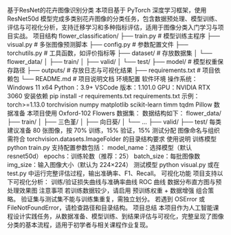基于ResNet的花卉图像识别分类
本项目基于 PyTorch 深度学习框架，使用 ResNet50d 模型完成多类别花卉图像的分类任务，包含数据预处理、模型训练、评估与可视化分析，支持迁移学习和多种指标评估，适用于图像分类入门学习与项目实战。
项目结构
flower_classification/
├── train.py                # 模型训练主程序
├── visual.py              # 多张图像预测脚本
├── config.py               # 参数配置文件
├── torchutils.py           # 工具函数，如评价指标等
├── dataset/                # 存放数据集
│   └── flower_data/
│       ├── train/
│       ├── valid/
│       └── test/
├── model/                  # 模型权重保存路径
├── outputs/                # 存放日志与可视化结果
├── requirements.txt        # 项目依赖包
└── README.md               # 项目说明文档
环境配置
软件环境
操作系统：Windows 11 x64
Python：3.9+
VSCode 版本：1.101.0
GPU：NVIDIA RTX 3060
安装依赖
pip install -r requirements.txt
requirements.txt 示例：
torch>=1.13.0
torchvision
numpy
matplotlib
scikit-learn
timm
tqdm
Pillow
数据准备
本项目使用 Oxford-102 Flowers 数据集：
数据结构如下：
flower_data/
├── train/
│   ├── 三色堇/
│   ├── 向日葵/
│   └── ...
├── valid/
├── test/
每类建议准备 80 张图像，按 70% 训练，15% 验证，15% 测试分配
图像命名与组织需符合 torchvision.datasets.ImageFolder 的目录结构要求
使用说明
训练模型
python train.py
支持配置参数包括：
model_name：选择模型（默认 resnet50d）
epochs：训练轮数（推荐：25）
batch_size：每批图像数
img_size：输入图像大小（默认为 224×224）
测试模型
python visual.py
或在 test.py 中运行完整评估过程，输出准确率、F1、Recall。
可视化功能
项目支持以下可视化分析：
训练/验证损失曲线与准确率曲线
ROC 曲线
数据分布直方图与预处理效果图
注意事项
若训练数据较少，请启用 预训练权重 + 数据增强 组合策略。
验证集与测试集不能与训练集重复，需独立划分。
若遇到 OSError 或 FileNotFoundError，请检查路径和目录结构。
项目总结
本项目作为人工智能课程设计实践任务，从数据准备、模型训练、到结果评估与可视化，完整呈现了图像分类的基本流程，适用于初学者与相关课程作业复现。



